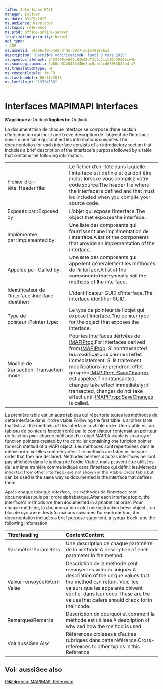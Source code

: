 ```yaml
---
title: Interfaces MAPI
manager: soliver
ms.date: 03/09/2015
ms.audience: Developer
ms.topic: reference
ms.prod: office-online-server
localization_priority: Normal
api_type:
- COM
ms.assetid: 34a66cf0-b4e0-4fd5-b937-cd157888961d
description: 'Derni�re modification�: lundi 9 mars 2015'
ms.openlocfilehash: e485079de800c63b02d71b3c3ccb90d66101c64b
ms.sourcegitcommit: 9d60cd82b5413446e5bc8ace2cd689f683fb41a7
ms.translationtype: MT
ms.contentlocale: fr-FR
ms.lasthandoff: 06/11/2018
ms.locfileid: "19784638"
---
```

# <a name="mapi-interfaces"></a><span data-ttu-id="0d80a-103">Interfaces MAPI</span><span class="sxs-lookup"><span data-stu-id="0d80a-103">MAPI Interfaces</span></span>

  
  
<span data-ttu-id="0d80a-104">**S’applique à**: Outlook</span><span class="sxs-lookup"><span data-stu-id="0d80a-104">**Applies to**: Outlook</span></span> 
  
<span data-ttu-id="0d80a-105">La documentation de chaque interface se compose d’une section d’introduction qui inclut une brève description de l’objectif de l’interface suivie d’une table qui contient les informations suivantes.</span><span class="sxs-lookup"><span data-stu-id="0d80a-105">The documentation for each interface consists of an introductory section that includes a brief description of the interface's purpose followed by a table that contains the following information.</span></span>
  
|||
|:-----|:-----|
|<span data-ttu-id="0d80a-106">Fichier d’en-tête :</span><span class="sxs-lookup"><span data-stu-id="0d80a-106">Header file:</span></span>  <br/> |<span data-ttu-id="0d80a-107">Le fichier d’en-tête dans laquelle l’interface est définie et qui doit être inclus lorsque vous compilez votre code source.</span><span class="sxs-lookup"><span data-stu-id="0d80a-107">The header file where the interface is defined and that must be included when you compile your source code.</span></span>  <br/> |
|<span data-ttu-id="0d80a-108">Exposés par :</span><span class="sxs-lookup"><span data-stu-id="0d80a-108">Exposed by:</span></span>  <br/> |<span data-ttu-id="0d80a-109">L’objet qui expose l’interface.</span><span class="sxs-lookup"><span data-stu-id="0d80a-109">The object that exposes the interface.</span></span>  <br/> |
|<span data-ttu-id="0d80a-110">Implémentée par :</span><span class="sxs-lookup"><span data-stu-id="0d80a-110">Implemented by:</span></span>  <br/> |<span data-ttu-id="0d80a-111">Une liste des composants qui fournissent une implémentation de l’interface.</span><span class="sxs-lookup"><span data-stu-id="0d80a-111">A list of the components that provide an implementation of the interface.</span></span>  <br/> |
|<span data-ttu-id="0d80a-112">Appelée par :</span><span class="sxs-lookup"><span data-stu-id="0d80a-112">Called by:</span></span>  <br/> |<span data-ttu-id="0d80a-113">Une liste des composants qui appellent généralement les méthodes de l’interface.</span><span class="sxs-lookup"><span data-stu-id="0d80a-113">A list of the components that typically call the methods of the interface.</span></span>  <br/> |
|<span data-ttu-id="0d80a-114">Identificateur de l’interface :</span><span class="sxs-lookup"><span data-stu-id="0d80a-114">Interface identifier:</span></span>  <br/> |<span data-ttu-id="0d80a-115">L’identificateur GUID d’interface.</span><span class="sxs-lookup"><span data-stu-id="0d80a-115">The interface identifier GUID.</span></span>  <br/> |
|<span data-ttu-id="0d80a-116">Type de pointeur :</span><span class="sxs-lookup"><span data-stu-id="0d80a-116">Pointer type:</span></span>  <br/> |<span data-ttu-id="0d80a-117">Le type de pointeur de l’objet qui expose l’interface.</span><span class="sxs-lookup"><span data-stu-id="0d80a-117">The pointer type for the object that exposes the interface.</span></span>  <br/> |
|<span data-ttu-id="0d80a-118">Modèle de transaction :</span><span class="sxs-lookup"><span data-stu-id="0d80a-118">Transaction model:</span></span>  <br/> |<span data-ttu-id="0d80a-119">Pour les interfaces dérivées de [IMAPIProp](imapipropiunknown.md).</span><span class="sxs-lookup"><span data-stu-id="0d80a-119">For interfaces derived from [IMAPIProp](imapipropiunknown.md).</span></span> <span data-ttu-id="0d80a-120">Si nontransacted, les modifications prennent effet immédiatement. Si le traitement modifications ne prendront effet qu’après [IMAPIProp::SaveChanges](imapiprop-savechanges.md) est appelée.</span><span class="sxs-lookup"><span data-stu-id="0d80a-120">If nontransacted, changes take effect immediately; if transacted, changes do not take effect until [IMAPIProp::SaveChanges](imapiprop-savechanges.md) is called.</span></span>  <br/> |
   
<span data-ttu-id="0d80a-121">La première table est un autre tableau qui répertorie toutes les méthodes de cette interface dans l’ordre vtable.</span><span class="sxs-lookup"><span data-stu-id="0d80a-121">Following the first table is another table that lists all the methods of this interface in vtable order.</span></span> <span data-ttu-id="0d80a-122">Une vtable est un tableau de pointeurs fonction créé par le compilateur contenant un pointeur de fonction pour chaque méthode d’un objet MAPI.</span><span class="sxs-lookup"><span data-stu-id="0d80a-122">A vtable is an array of function pointers created by the compiler containing one function pointer for each method of a MAPI object.</span></span> <span data-ttu-id="0d80a-123">Les méthodes sont répertoriées dans le même ordre qu’elles sont déclarées.</span><span class="sxs-lookup"><span data-stu-id="0d80a-123">The methods are listed in the same order that they are declared.</span></span> <span data-ttu-id="0d80a-124">Méthodes héritées d’autres interfaces ne sont pas affichées dans le tableau de l’ordre Vtable, mais peuvent être utilisées de la même manière comme indiqué dans l’interface qui définit les.</span><span class="sxs-lookup"><span data-stu-id="0d80a-124">Methods inherited from other interfaces are not shown in the Vtable Order table but can be used in the same way as documented in the interface that defines them.</span></span>
  
<span data-ttu-id="0d80a-125">Après chaque rubrique interface, les méthodes de l’interface sont documentées puis par ordre alphabétique.</span><span class="sxs-lookup"><span data-stu-id="0d80a-125">After each interface topic, the interface's methods are then documented in alphabetical order.</span></span> <span data-ttu-id="0d80a-126">Pour chaque méthode, la documentation inclut une instruction brève objectif, un bloc de syntaxe et les informations suivantes.</span><span class="sxs-lookup"><span data-stu-id="0d80a-126">For each method, the documentation includes a brief purpose statement, a syntax block, and the following information.</span></span>
  
|<span data-ttu-id="0d80a-127">**Titre**</span><span class="sxs-lookup"><span data-stu-id="0d80a-127">**Heading**</span></span>|<span data-ttu-id="0d80a-128">**Content**</span><span class="sxs-lookup"><span data-stu-id="0d80a-128">**Content**</span></span>|
|:-----|:-----|
|<span data-ttu-id="0d80a-129">Paramètres</span><span class="sxs-lookup"><span data-stu-id="0d80a-129">Parameters</span></span>  <br/> |<span data-ttu-id="0d80a-130">Une description de chaque paramètre de la méthode.</span><span class="sxs-lookup"><span data-stu-id="0d80a-130">A description of each parameter in the method.</span></span>  <br/> |
|<span data-ttu-id="0d80a-131">Valeur renvoyée</span><span class="sxs-lookup"><span data-stu-id="0d80a-131">Return Value</span></span>  <br/> |<span data-ttu-id="0d80a-132">Description de la méthode peut renvoyer les valeurs uniques.</span><span class="sxs-lookup"><span data-stu-id="0d80a-132">A description of the unique values that the method can return.</span></span> <span data-ttu-id="0d80a-133">Voici les valeurs que les appelants doivent vérifier dans leur code.</span><span class="sxs-lookup"><span data-stu-id="0d80a-133">These are the values that callers should check for in their code.</span></span>  <br/> |
|<span data-ttu-id="0d80a-134">Remarques</span><span class="sxs-lookup"><span data-stu-id="0d80a-134">Remarks</span></span>  <br/> |<span data-ttu-id="0d80a-135">Description de pourquoi et comment la méthode est utilisée.</span><span class="sxs-lookup"><span data-stu-id="0d80a-135">A description of why and how the method is used.</span></span>  <br/> |
|<span data-ttu-id="0d80a-136">Voir aussi</span><span class="sxs-lookup"><span data-stu-id="0d80a-136">See Also</span></span>  <br/> |<span data-ttu-id="0d80a-137">Références croisées à d’autres rubriques dans cette référence.</span><span class="sxs-lookup"><span data-stu-id="0d80a-137">Cross-references to other topics in this Reference.</span></span>  <br/> |
   
## <a name="see-also"></a><span data-ttu-id="0d80a-138">Voir aussi</span><span class="sxs-lookup"><span data-stu-id="0d80a-138">See also</span></span>



[<span data-ttu-id="0d80a-139">R�f�rence MAPI</span><span class="sxs-lookup"><span data-stu-id="0d80a-139">MAPI Reference</span></span>](mapi-reference.md)

